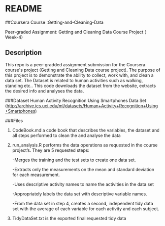 # README

##Coursera Course :Getting-and-Cleaning-Data

Peer-graded Assignment: Getting and Cleaning Data Course Project ( Week-4)

## Description

This repo is a peer-gradded assignment submission for the Coursera course's project (Getting and Cleaning Data course project). The purpose of this project is to demonstrate the ability to collect, work with, and clean a data set. The Dataset is related to human activities such as walking, standing etc.. This code downloads the dataset from the website, extracts the desired info and analyses the data.

###Dataset
Human Activity Recognition Using Smartphones Data Set
(http://archive.ics.uci.edu/ml/datasets/Human+Activity+Recognition+Using+Smartphones)

###Files

1. CodeBook.md a code book that describes the variables, the dataset and all steps performed to clean the and analyse the data

2. run_analysis.R performs the data operations as requested in the course project’s. They are 5 requested steps:

   -Merges the training and the test sets to create one data set.

   -Extracts only the measurements on the mean and standard deviation for each measurement. 

   -Uses descriptive activity names to name the activities in the data set

   -Appropriately labels the data set with descriptive variable names. 

   -From the data set in step 4, creates a second, independent tidy data set with the average of each variable for each activity and each subject.

3. TidyDataSet.txt is the exported final requested tidy data 
